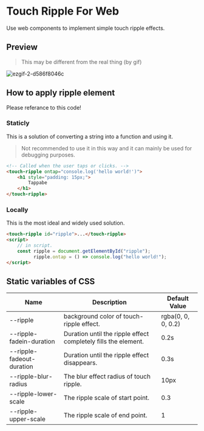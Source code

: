# Touch Ripple For Web
Use web components to implement simple touch ripple effects.

## Preview
> This may be different from the real thing (by gif)

![ezgif-2-d586f8046c](https://github.com/MTtankkeo/web_touch_ripple/assets/122026021/eb0c866c-fb18-4f2c-8f08-c706214e01f9)

## How to apply ripple element
Please referance to this code!

### Staticly
This is a solution of converting a string into a function and using it.

> Not recommended to use it in this way and it can mainly be used for debugging purposes.

```html
<!-- Called when the user taps or clicks. -->
<touch-ripple ontap="console.log('hello world!')">
    <h1 style="padding: 15px;">
        Tappabe
    </h1>
</touch-ripple>
```

### Locally
This is the most ideal and widely used solution.

```html
<touch-ripple id="ripple">...</touch-ripple>
<script>
    // in script.
    const ripple = document.getElementById("ripple");
          ripple.ontap = () => console.log("hello world!");
</script>
```

## Static variables of CSS
| Name | Description | Default Value
| ------ | ------ | ------
| --ripple | background color of touch-ripple effect. | rgba(0, 0, 0, 0.2)
| --ripple-fadein-duration | Duration until the ripple effect completely fills the element. | 0.2s
| --ripple-fadeout-duration | Duration until the ripple effect disappears. | 0.3s
| --ripple-blur-radius | The blur effect radius of touch ripple. | 10px
| --ripple-lower-scale | The ripple scale of start point. | 0.3
| --ripple-upper-scale | The ripple scale of end point. | 1